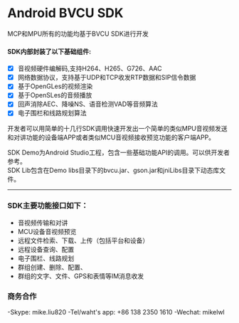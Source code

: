 # Android BVCU SDK
MCP和MPU所有的功能均基于BVCU SDK进行开发   
   
#### SDK内部封装了以下基础组件:
- [x] 音视频硬件编解码,支持H264、H265、G726、AAC
- [x] 网络数据协议，支持基于UDP和TCP收发RTP数据和SIP信令数据
- [x] 基于OpenGLes的视频渲染
- [x] 基于OpenSLes的音频播放
- [x] 回声消除AEC、降噪NS、语音检测VAD等音频算法  
- [x] 电子围栏和线路规划算法  

开发者可以用简单的十几行SDK调用快速开发出一个简单的类似MPU音视频发送和对讲功能的设备端APP或者类似MCU音视频接收预览功能的客户端APP。   
   
SDK Demo为Android Studio工程，包含一些基础功能API的调用。可以供开发者参考。   
SDK Lib包含在Demo libs目录下的bvcu.jar、gson.jar和jniLibs目录下动态库文件。

---  


### SDK主要功能接口如下：
- 音视频传输和对讲 
- MCU设备音视频预览 
- 远程文件检索、下载、上传（包括平台和设备） 
- 远程设备查询、配置 
- 电子围栏、线路规划
- 群组创建、删除、配置、 
- 群组的文字、文件、GPS和表情等IM消息收发   

 ### 商务合作
 -Skype: mike.liu820 
 -Tel/waht's app: +86 138 2350 1610
 -Wechat: mikelwl  






